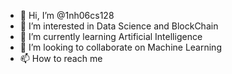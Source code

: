 - 👋 Hi, I’m @1nh06cs128
- 👀 I’m interested in Data Science and BlockChain
- 🌱 I’m currently learning Artificial Intelligence
- 💞️ I’m looking to collaborate on Machine Learning
- 📫 How to reach me

<!---
1nh06cs128/1nh06cs128 is a ✨ special ✨ repository because its `README.md` (this file) appears on your GitHub profile.
You can click the Preview link to take a look at your changes.
--->
